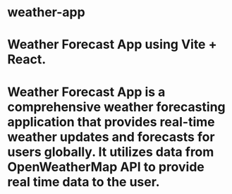 # weather-app
# Weather Forecast App using Vite + React.
# Weather Forecast App is a comprehensive weather forecasting application that provides real-time weather updates and forecasts for users globally. It utilizes data from OpenWeatherMap API to provide real time data to the user.
